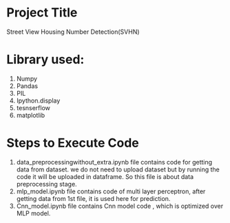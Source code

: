 
# Project Title

Street View Housing Number Detection(SVHN) 

# Library used:

1. Numpy
2. Pandas
3. PIL
4. Ipython.display
5. tesnserflow
6. matplotlib

# Steps to Execute Code

1. data_preprocessingwithout_extra.ipynb file contains code for getting data from dataset. we do not need to upload dataset but by running the code it will be uploaded in dataframe. So this file is about data preprocessing stage.
2. mlp_model.ipynb file contains code of multi layer perceptron, after getting data from 1st file, it is used here for prediction.
3. Cnn_model.ipynb file contains Cnn model code , which is optimized over MLP model. 
